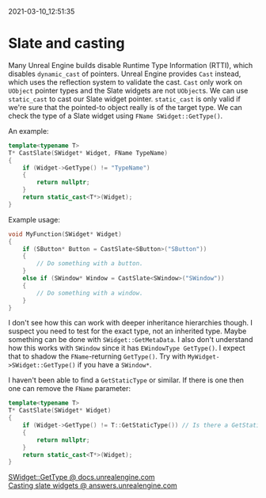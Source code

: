 2021-03-10_12:51:35

# Slate and casting

Many Unreal Engine builds disable Runtime Type Information (RTTI), which disables `dynamic_cast` of pointers.
Unreal Engine provides `Cast` instead, which uses the reflection system to validate the cast.
`Cast` only work on `UObject` pointer types and the Slate widgets are not `UObject`s.
We can use `static_cast` to cast our Slate widget pointer.
`static_cast` is only valid if we're sure that the pointed-to object really is of the target type.
We can check the type of a Slate widget using `FName SWidget::GetType()`.

An example:

```cpp
template<typename T>
T* CastSlate(SWidget* Widget, FName TypeName)
{
    if (Widget->GetType() != "TypeName")
    {
        return nullptr;
    }
    return static_cast<T*>(Widget);
}
```

Example usage:
```cpp
void MyFunction(SWidget* Widget)
{
    if (SButton* Button = CastSlate<SButton>("SButton"))
    {
        // Do something with a button.
    }
    else if (SWindow* Window = CastSlate<SWindow>("SWindow"))
    {
        // Do something with a window.
    }
}
```

I don't see how this can work with deeper inheritance hierarchies though.
I suspect you need to test for the exact type, not an inherited type.
Maybe something can be done with `SWidget::GetMetaData`.
I also don't understand how this works with `SWindow` since it has `EWindowType GetType()`.
I expect that to shadow the `FName`-returning `GetType()`.
Try with `MyWidget->SWidget::GetType()` if you have a `SWindow*`.

I haven't been able to find a `GetStaticType` or similar.
If there is one then one can remove the `FName` parameter:
```cpp
template<typename T>
T* CastSlate(SWidget* Widget)
{
    if (Widget->GetType() != T::GetStaticType()) // Is there a GetStaticType?
    {
        return nullptr;
    }
    return static_cast<T*>(Widget);
}
```



[SWidget::GetType @ docs.unrealengine.com](https://docs.unrealengine.com/en-US/API/Runtime/SlateCore/Widgets/SWidget/GetType/index.html)  
[Casting slate widgets @ answers.unrealengine.com](https://answers.unrealengine.com/questions/214303/casting-slate-widgets.html)  